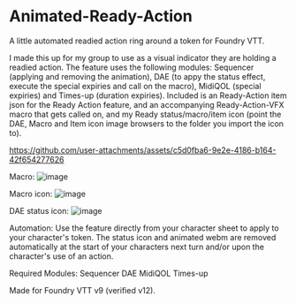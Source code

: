 # Animated-Ready-Action
A little automated readied action ring around a token for Foundry VTT.

I made this up for my group to use as a visual indicator they are holding a readied action. The feature uses the following modules: Sequencer (applying and removing the animation), DAE (to appy the status effect, execute the special expiries and call on the macro), MidiQOL (special expiries) and Times-up (duration expiries).
Included is an Ready-Action item json for the Ready Action feature, and an accompanying Ready-Action-VFX macro that gets called on, and my Ready status/macro/item icon (point the DAE, Macro and Item icon image browsers to the folder you import the icon to).

https://github.com/user-attachments/assets/c5d0fba6-9e2e-4186-b164-42f654277626

Macro:
![image](https://github.com/user-attachments/assets/ee754ecb-877e-48cc-b81b-2669bbf5bf3f)

Macro icon:
![image](https://github.com/user-attachments/assets/cf43e60a-d3b7-416d-9d63-6e5e72f7ffab)

DAE status icon:
![image](https://github.com/user-attachments/assets/5e290c6a-0f93-4a08-95b7-bd598ddb1613)

Automation:
Use the feature directly from your character sheet to apply to your character's token. The status icon and animated webm are removed automatically at the start of your characters next turn and/or upon the character's use of an action.

Required Modules:
Sequencer
DAE
MidiQOL
Times-up

Made for Foundry VTT v9 (verified v12).
